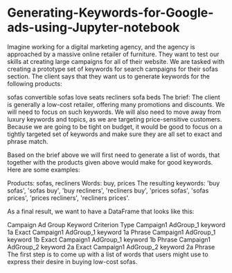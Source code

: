 # Generating-Keywords-for-Google-ads-using-Jupyter-notebook
Imagine working for a digital marketing agency, and the agency is approached by a massive online retailer of furniture. They want to test our skills at creating large campaigns for all of their website. We are tasked with creating a prototype set of keywords for search campaigns for their sofas section. The client says that they want us to generate keywords for the following products:

sofas
convertible sofas
love seats
recliners
sofa beds
The brief: The client is generally a low-cost retailer, offering many promotions and discounts. We will need to focus on such keywords. We will also need to move away from luxury keywords and topics, as we are targeting price-sensitive customers. Because we are going to be tight on budget, it would be good to focus on a tightly targeted set of keywords and make sure they are all set to exact and phrase match.

Based on the brief above we will first need to generate a list of words, that together with the products given above would make for good keywords. Here are some examples:

Products: sofas, recliners
Words: buy, prices
The resulting keywords: 'buy sofas', 'sofas buy', 'buy recliners', 'recliners buy', 'prices sofas', 'sofas prices', 'prices recliners', 'recliners prices'.

As a final result, we want to have a DataFrame that looks like this:

Campaign	Ad Group	Keyword	Criterion Type
Campaign1	AdGroup_1	keyword 1a	Exact
Campaign1	AdGroup_1	keyword 1a	Phrase
Campaign1	AdGroup_1	keyword 1b	Exact
Campaign1	AdGroup_1	keyword 1b	Phrase
Campaign1	AdGroup_2	keyword 2a	Exact
Campaign1	AdGroup_2	keyword 2a	Phrase
The first step is to come up with a list of words that users might use to express their desire in buying low-cost sofas.
